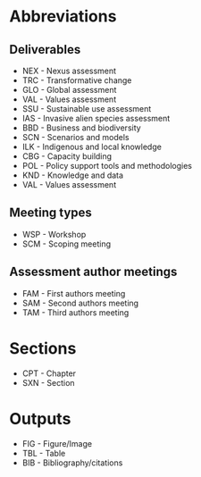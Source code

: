 # Abbreviations

## Deliverables
* NEX - Nexus assessment
* TRC - Transformative change
* GLO - Global assessment
* VAL - Values assessment
* SSU - Sustainable use assessment
* IAS - Invasive alien species assessment
* BBD - Business and biodiversity
* SCN - Scenarios and models
* ILK - Indigenous and local knowledge
* CBG - Capacity building
* POL - Policy support tools and methodologies
* KND - Knowledge and data
* VAL - Values assessment

## Meeting types
* WSP - Workshop
* SCM - Scoping meeting

## Assessment author meetings
* FAM - First authors meeting
* SAM - Second authors meeting
* TAM - Third authors meeting

# Sections
* CPT - Chapter
* SXN - Section

# Outputs
* FIG - Figure/Image
* TBL - Table
* BIB - Bibliography/citations
